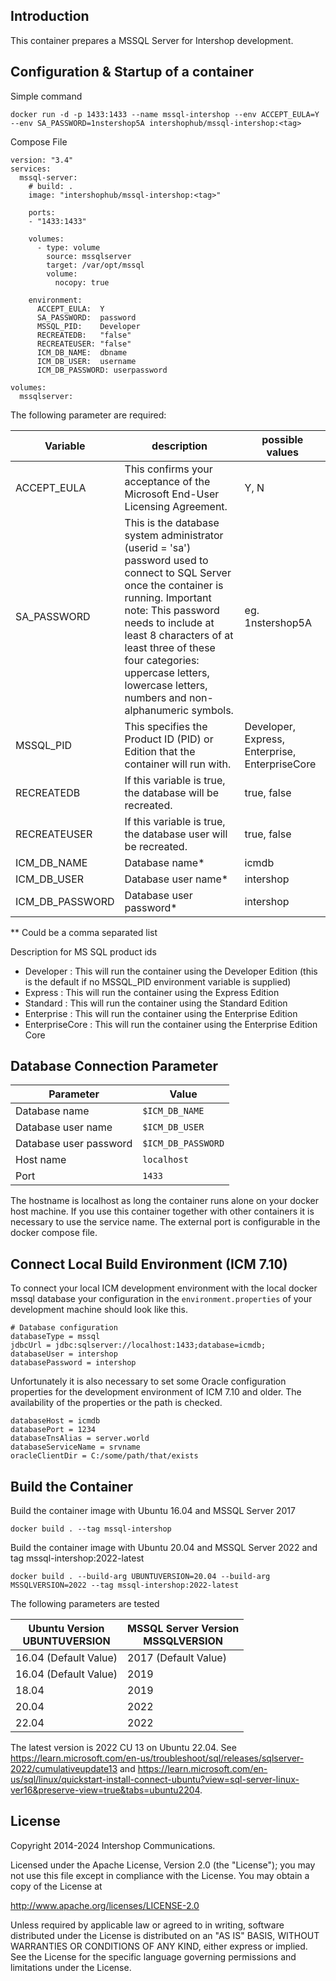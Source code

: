 ## Introduction

This container prepares a MSSQL Server for Intershop development.

## Configuration & Startup of a container

Simple command
```
docker run -d -p 1433:1433 --name mssql-intershop --env ACCEPT_EULA=Y --env SA_PASSWORD=1nstershop5A intershophub/mssql-intershop:<tag>
```

Compose File
```
version: "3.4"
services:
  mssql-server:
    # build: .
    image: "intershophub/mssql-intershop:<tag>"

    ports:
    - "1433:1433"

    volumes:
      - type: volume
        source: mssqlserver
        target: /var/opt/mssql
        volume:
          nocopy: true

    environment:
      ACCEPT_EULA:  Y
      SA_PASSWORD:  password
      MSSQL_PID:    Developer
      RECREATEDB:   "false"
      RECREATEUSER: "false"
      ICM_DB_NAME:  dbname
      ICM_DB_USER:  username
      ICM_DB_PASSWORD: userpassword

volumes:
  mssqlserver:
```

The following parameter are required:

| Variable | description | possible values
|----------|-----------|-----------|
| ACCEPT_EULA   | This confirms your acceptance of the Microsoft End-User Licensing Agreement. | Y, N |
| SA_PASSWORD   | This is the database system administrator (userid = 'sa') password used to connect to SQL Server once the container is running. Important note: This password needs to include at least 8 characters of at least three of these four categories: uppercase letters, lowercase letters, numbers and non-alphanumeric symbols. | eg. 1nstershop5A |
| MSSQL_PID     | This specifies the Product ID (PID) or Edition that the container will run with. | Developer, Express, Enterprise, EnterpriseCore
| RECREATEDB    | If this variable is true, the database will be recreated. | true, false
| RECREATEUSER  | If this variable is true, the database user will be recreated. | true, false
| ICM_DB_NAME      | Database name*           | icmdb
| ICM_DB_USER      | Database user name*      | intershop
| ICM_DB_PASSWORD  | Database user password*  | intershop

** Could be a comma separated list

Description for MS SQL product ids
* Developer : This will run the container using the Developer Edition (this is the default if no MSSQL_PID environment variable is supplied)
* Express : This will run the container using the Express Edition
* Standard : This will run the container using the Standard Edition
* Enterprise : This will run the container using the Enterprise Edition
* EnterpriseCore : This will run the container using the Enterprise Edition Core

## Database Connection Parameter

| Parameter | Value
|------------------------|-----------------|
| Database name          | ```$ICM_DB_NAME``` |
| Database user name     | ```$ICM_DB_USER```|
| Database user password | ```$ICM_DB_PASSWORD```|
| Host name              | ```localhost``` |
| Port                   | ```1433``` |

The hostname is localhost as long the container runs alone on your docker host machine. If you use this container
 together with other containers it is necessary to use the service name. The external port is configurable in the docker compose file.

## Connect Local Build Environment (ICM 7.10)

To connect your local ICM development environment with the local docker mssql database your configuration in the `environment.properties` of your development machine should look like this.

```
# Database configuration
databaseType = mssql
jdbcUrl = jdbc:sqlserver://localhost:1433;database=icmdb;
databaseUser = intershop
databasePassword = intershop
```

Unfortunately it is also necessary to set some Oracle configuration properties for the development environment of ICM 7.10 and older. The availability of the properties or the path is checked.

```
databaseHost = icmdb
databasePort = 1234
databaseTnsAlias = server.world
databaseServiceName = srvname
oracleClientDir = C:/some/path/that/exists
```

## Build the Container

Build the container image with Ubuntu 16.04 and MSSQL Server 2017
```
docker build . --tag mssql-intershop
```

Build the container image with Ubuntu 20.04 and MSSQL Server 2022 and tag mssql-intershop:2022-latest
```
docker build . --build-arg UBUNTUVERSION=20.04 --build-arg MSSQLVERSION=2022 --tag mssql-intershop:2022-latest
```

The following parameters are tested

| Ubuntu Version <br> UBUNTUVERSION | MSSQL Server Version <br> MSSQLVERSION |
|------------------------|----------------------|
| 16.04 (Default Value)  | 2017 (Default Value) |
| 16.04 (Default Value)  | 2019 |
| 18.04  | 2019 |
| 20.04  | 2022 |
| 22.04  | 2022 |

The latest version is 2022 CU 13 on Ubuntu 22.04. See https://learn.microsoft.com/en-us/troubleshoot/sql/releases/sqlserver-2022/cumulativeupdate13 
and https://learn.microsoft.com/en-us/sql/linux/quickstart-install-connect-ubuntu?view=sql-server-linux-ver16&preserve-view=true&tabs=ubuntu2204.

## License

Copyright 2014-2024 Intershop Communications.

Licensed under the Apache License, Version 2.0 (the "License"); you may not use this file except in compliance with the License. You may obtain a copy of the License at

http://www.apache.org/licenses/LICENSE-2.0

Unless required by applicable law or agreed to in writing, software distributed under the License is distributed on an "AS IS" BASIS, WITHOUT WARRANTIES OR CONDITIONS OF ANY KIND, either express or implied. See the License for the specific language governing permissions and limitations under the License.

